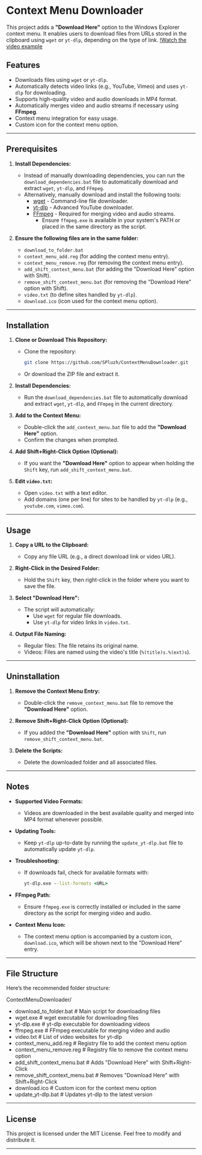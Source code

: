 # Context Menu Downloader

This project adds a **"Download Here"** option to the Windows Explorer context menu. It enables users to download files from URLs stored in the clipboard using `wget` or `yt-dlp`, depending on the type of link.
[!Watch the video example](https://github.com/user-attachments/assets/9e4dfbb1-bf29-42f2-bd08-088133950d0f)

## Features

- Downloads files using `wget` or `yt-dlp`.
- Automatically detects video links (e.g., YouTube, Vimeo) and uses `yt-dlp` for downloading.
- Supports high-quality video and audio downloads in MP4 format.
- Automatically merges video and audio streams if necessary using **FFmpeg**.
- Context menu integration for easy usage.
- Custom icon for the context menu option.

---

## Prerequisites

1. **Install Dependencies:**
   - Instead of manually downloading dependencies, you can run the `download_dependencies.bat` file to automatically download and extract `wget`, `yt-dlp`, and `FFmpeg`.
   - Alternatively, manually download and install the following tools:
     - [wget](https://eternallybored.org/misc/wget/) - Command-line file downloader.
     - [yt-dlp](https://github.com/yt-dlp/yt-dlp/releases) - Advanced YouTube downloader.
     - [FFmpeg](https://ffmpeg.org/download.html) - Required for merging video and audio streams.  
       - Ensure `ffmpeg.exe` is available in your system's PATH or placed in the same directory as the script.

2. **Ensure the following files are in the same folder:**
   - `download_to_folder.bat`
   - `context_menu_add.reg` (for adding the context menu entry).
   - `context_menu_remove.reg` (for removing the context menu entry).
   - `add_shift_context_menu.bat` (for adding the "Download Here" option with Shift).
   - `remove_shift_context_menu.bat` (for removing the "Download Here" option with Shift).
   - `video.txt` (to define sites handled by `yt-dlp`).
   - `download.ico` (icon used for the context menu option).

---

## Installation

1. **Clone or Download This Repository:**
   - Clone the repository:
     ```bash
     git clone https://github.com/SPluzh/ContextMenuDownloader.git
     ```
   - Or download the ZIP file and extract it.

2. **Install Dependencies:**
   - Run the `download_dependencies.bat` file to automatically download and extract `wget`, `yt-dlp`, and `FFmpeg` in the current directory.

3. **Add to the Context Menu:**
   - Double-click the `add_context_menu.bat` file to add the **"Download Here"** option.
   - Confirm the changes when prompted.

4. **Add Shift+Right-Click Option (Optional):**
   - If you want the **"Download Here"** option to appear when holding the `Shift` key, run `add_shift_context_menu.bat`.

5. **Edit `video.txt`:**
   - Open `video.txt` with a text editor.
   - Add domains (one per line) for sites to be handled by `yt-dlp` (e.g., `youtube.com`, `vimeo.com`).

---

## Usage

1. **Copy a URL to the Clipboard:**
   - Copy any file URL (e.g., a direct download link or video URL).

2. **Right-Click in the Desired Folder:**
   - Hold the `Shift` key, then right-click in the folder where you want to save the file.

3. **Select "Download Here":**
   - The script will automatically:
     - Use `wget` for regular file downloads.
     - Use `yt-dlp` for video links in `video.txt`.

4. **Output File Naming:**
   - Regular files: The file retains its original name.
   - Videos: Files are named using the video's title (`%(title)s.%(ext)s`).

---

## Uninstallation

1. **Remove the Context Menu Entry:**
   - Double-click the `remove_context_menu.bat` file to remove the **"Download Here"** option.

2. **Remove Shift+Right-Click Option (Optional):**
   - If you added the **"Download Here"** option with `Shift`, run `remove_shift_context_menu.bat`.

3. **Delete the Scripts:**
   - Delete the downloaded folder and all associated files.

---

## Notes

- **Supported Video Formats:**
  - Videos are downloaded in the best available quality and merged into MP4 format whenever possible.
  
- **Updating Tools:**
  - Keep `yt-dlp` up-to-date by running the `update_yt-dlp.bat` file to automatically update `yt-dlp`.

- **Troubleshooting:**
  - If downloads fail, check for available formats with:
    ```cmd
    yt-dlp.exe --list-formats <URL>
    ```

- **FFmpeg Path:**
  - Ensure `ffmpeg.exe` is correctly installed or included in the same directory as the script for merging video and audio.

- **Context Menu Icon:**
  - The context menu option is accompanied by a custom icon, `download.ico`, which will be shown next to the "Download Here" entry.

---

## File Structure

Here’s the recommended folder structure:


ContextMenuDownloader/ 
   - download_to_folder.bat # Main script for downloading files 
   - wget.exe # wget executable for downloading files 
   - yt-dlp.exe # yt-dlp executable for downloading videos 
   - ffmpeg.exe # FFmpeg executable for merging video and audio 
   - video.txt # List of video websites for yt-dlp 
   - context_menu_add.reg # Registry file to add the context menu option 
   - context_menu_remove.reg # Registry file to remove the context menu option 
   - add_shift_context_menu.bat # Adds "Download Here" with Shift+Right-Click 
   - remove_shift_context_menu.bat # Removes "Download Here" with Shift+Right-Click 
   - download.ico # Custom icon for the context menu option 
   - update_yt-dlp.bat # Updates yt-dlp to the latest version

---

## License

This project is licensed under the MIT License. Feel free to modify and distribute it.

---
